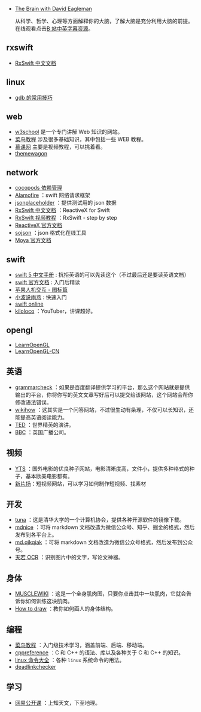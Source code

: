- [The Brain with David Eagleman](https://movie.douban.com/subject/26639627/) 

   从科学、哲学、心理等方面解释你的大脑，了解大脑是充分利用大脑的前提。在线观看点击[B 站中英字幕资源](https://www.bilibili.com/bangumi/media/md28220253)。 

## rxswift

- [RxSwift 中文文档](https://beeth0ven.github.io/RxSwift-Chinese-Documentation/)

## linux

- [gdb 的常用技巧](https://github.com/hellogcc/100-gdb-tips)

## web

- [w3school](https://www.w3school.com.cn/) 是一个专门讲解 Web 知识的网站。
- [菜鸟教程](https://www.runoob.com/) 涉及很多基础知识，其中包括一些 WEB 教程。
- [慕课网](https://www.imooc.com/) 主要是视频教程，可以挑着看。
- [themewagon]([https://themewagon.com](https://themewagon.com/))

## network

- [cocopods 依赖管理](https://cocoapods.org/)
- [Alamofire](https://github.com/Alamofire/Alamofire) ：swift 网络请求框架
- [jsonplaceholder](http://jsonplaceholder.typicode.com/) ：提供测试用的 json 数据
- [RxSwift 中文文档](https://beeth0ven.github.io/RxSwift-Chinese-Documentation/?q=) ：ReactiveX for Swift
- [RxSwift 视频教程](https://boxueio.com/series/rxswift-101) ：RxSwift - step by step
- [ReactiveX 官方文档](http://reactivex.io/documentation/observable.html) 
- [sojson](https://www.sojson.com/) ：json 格式化在线工具
- [Moya 官方文档](https://github.com/Moya/Moya/tree/master/docs/Examples)

## swift

- [swift 5 中文手册](https://www.runoob.com/manual/gitbook/swift5/source/_book/index.html) : 抗拒英语的可以先读这个（不过最后还是要读英语文档）
- [swift 官方文档](https://docs.swift.org/swift-book/GuidedTour/GuidedTour.html) : 入门后精读
- [苹果人机交互 - 图标篇](https://developer.apple.com/design/human-interface-guidelines/ios/icons-and-images/custom-icons/)
- [小波说雨燕](http://xiaoboswift.com/) : 快速入门
- [swift online](http://online.swiftplayground.run/)
- [kiloloco](https://www.kiloloco.com/) ：YouTuber，讲课超好。

## opengl

- [LearnOpenGL](https://github.com/JoeyDeVries/LearnOpenGL)
- [LearnOpenGL-CN](https://github.com/LearnOpenGL-CN/LearnOpenGL-CN)

## 英语

- [grammarcheck](https://www.nounplus.net/grammarcheck/) ：如果是百度翻译提供学习的平台，那么这个网站就是提供输出的平台，你将你写的英文文章写好后可以提交给该网站，这个网站会帮你修改语法错误。
- [wikihow](https://www.wikihow.com/) ：这其实是一个问答网站，不过很生动有条理，不仅可以长知识，还能提高英语阅读能力。
- [TED](https://ted.com) ：世界精英的演讲。
- [BBC](https://bbc.com) ：英国广播公司。

## 视频

- [YTS](https://yts.lt/) ：国外电影的优良种子网站，电影清晰度高，文件小，提供多种格式的种子，基本欧美电影都有。
- [新片场](https://www.xinpianchang.com/)：短视频网站，可以学习如何制作短视频、找素材

## 开发

- [tuna](https://tuna.moe/) ：这是清华大学的一个计算机协会，提供各种开源软件的镜像下载。
- [mdnice](https://www.mdnice.com/) ：可将 markdown 文档改造为微信公众号、知乎、掘金的格式，然后发布到各平台上。
- [md.qikqiak](https://md.qikqiak.com/) ：可将 markdown 文档改造为微信公众号格式，然后发布到公众号。
- [天若 OCR](https://tianruoocr.cn/) ：识别图片中的文字，写论文神器。

## 身体

- [MUSCLEWIKI](https://musclewiki.org/) ：这是一个全身肌肉图，只要你点击其中一块肌肉，它就会告诉你如何训练这块肌肉。
- [How to draw](https://www.proko.com/how-to-draw-videos/) ：教你如何画人的身体结构。

## 编程

- [菜鸟教程](https://www.runoob.com/) ：入门级技术学习，涵盖前端、后端、移动端。
- [cppreference](https://cppreference.com) ：C 和 C++ 的语法、库以及各种关于 C 和 C++ 的知识。
- [linux 命令大全](https://man.linuxde.net/) ：各种 `linux` 系统命令的用法。 
- [deadlinkchecker](https://deadlinkchecker.com)

## 学习

- [网易公开课](https://open.163.com/) ：上知天文，下至地理。

